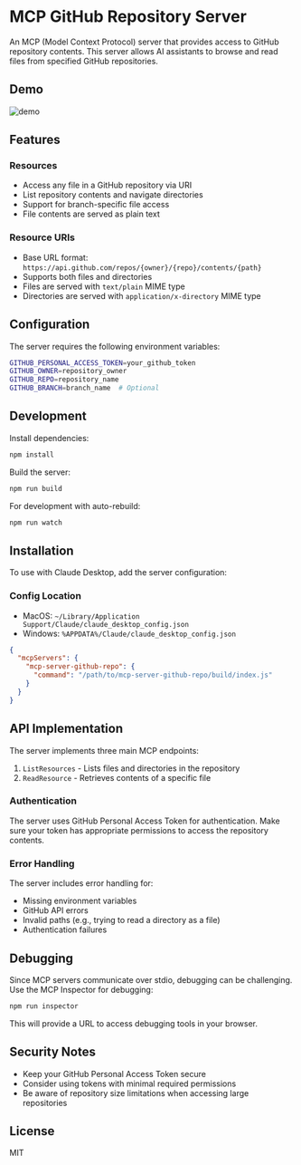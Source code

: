 # MCP GitHub Repository Server

An MCP (Model Context Protocol) server that provides access to GitHub repository contents. This server allows AI assistants to browse and read files from specified GitHub repositories.

## Demo

![demo](/demo.png)

## Features

### Resources

- Access any file in a GitHub repository via URI
- List repository contents and navigate directories
- Support for branch-specific file access
- File contents are served as plain text

### Resource URIs

- Base URL format: `https://api.github.com/repos/{owner}/{repo}/contents/{path}`
- Supports both files and directories
- Files are served with `text/plain` MIME type
- Directories are served with `application/x-directory` MIME type

## Configuration

The server requires the following environment variables:

```bash
GITHUB_PERSONAL_ACCESS_TOKEN=your_github_token
GITHUB_OWNER=repository_owner
GITHUB_REPO=repository_name
GITHUB_BRANCH=branch_name  # Optional
```

## Development

Install dependencies:

```bash
npm install
```

Build the server:

```bash
npm run build
```

For development with auto-rebuild:

```bash
npm run watch
```

## Installation

To use with Claude Desktop, add the server configuration:

### Config Location

- MacOS: `~/Library/Application Support/Claude/claude_desktop_config.json`
- Windows: `%APPDATA%/Claude/claude_desktop_config.json`

```json
{
  "mcpServers": {
    "mcp-server-github-repo": {
      "command": "/path/to/mcp-server-github-repo/build/index.js"
    }
  }
}
```

## API Implementation

The server implements three main MCP endpoints:

1. `ListResources` - Lists files and directories in the repository
2. `ReadResource` - Retrieves contents of a specific file

### Authentication

The server uses GitHub Personal Access Token for authentication. Make sure your token has appropriate permissions to access the repository contents.

### Error Handling

The server includes error handling for:

- Missing environment variables
- GitHub API errors
- Invalid paths (e.g., trying to read a directory as a file)
- Authentication failures

## Debugging

Since MCP servers communicate over stdio, debugging can be challenging. Use the MCP Inspector for debugging:

```bash
npm run inspector
```

This will provide a URL to access debugging tools in your browser.

## Security Notes

- Keep your GitHub Personal Access Token secure
- Consider using tokens with minimal required permissions
- Be aware of repository size limitations when accessing large repositories

## License

MIT